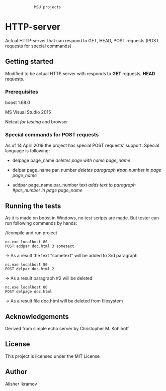                  MSU projects
# HTTP-server

Actual HTTP-server that can respond to GET, HEAD, POST requests (POST requests for special commands)

## Getting started

Modified to be actual HTTP server with responds to **GET** requests, **HEAD** requests.

### Prerequisites

boost 1.68.0

MS Visual Studio 2015

Netcat *for testing* and browser

### Special commands for POST requests

As of 14 April 2019 the project has special POST requests' support. Special language is following:

- delpage page_name					          *deletes page with name page_name*

- delpar page_name par_number			    *deletes paragraph #par_number in page page_name*

- addpar page_name par_number text	  *adds text to paragraph #par_number in page page_name*

## Running the tests

As it is made on boost in Windows, no test scripts are made. But tester can run following commands by hands:

//compile and run project

```
nc.exe localhost 80
POST addpar doc.html 3 sometext
```

-> As a result the text "sometext" will be added to 3rd paragraph

```
nc.exe localhost 80
POST delpar doc.html 2
```

-> As a result paragraph #2 will be deleted

```
nc.exe localhost 80
POST delpage doc.html
```

-> As a result file doc.html will be deleted from filesystem

## Acknowledgements

Derived from simple echo server by Christopher M. Kohlhoff

## License

This project is licensed under the MIT License

## Author

Alisher Ikramov
